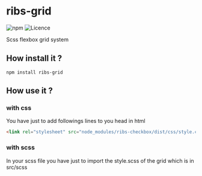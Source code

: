 # ribs-grid
![npm](https://img.shields.io/npm/v/ribs-grid.svg)
![Licence](https://img.shields.io/github/license/Ribs-organization/ribs-grid.svg)

Scss flexbox grid system

## How install it ?

```
npm install ribs-grid
```

## How use it ?

### with css
You have just to add followings lines to you head in html
```HTML
<link rel="stylesheet" src="node_modules/ribs-checkbox/dist/css/style.css" />
```

### with scss
In your scss file you have just to import the style.scss of the grid which is in src/scss
